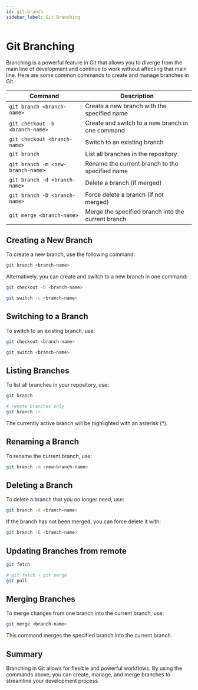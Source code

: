 ```yaml
---
id: git-branch
sidebar_label: Git Branching
---
```



# Git Branching

Branching is a powerful feature in Git that allows you to diverge from the main line of development and continue to work without affecting that main line. Here are some common commands to create and manage branches in Git.

| Command                                   | Description                                            |
|-------------------------------------------|--------------------------------------------------------|
| `git branch <branch-name>`                | Create a new branch with the specified name            |
| `git checkout -b <branch-name>`           | Create and switch to a new branch in one command       |
| `git checkout <branch-name>`              | Switch to an existing branch                           |
| `git branch`                              | List all branches in the repository                    |
| `git branch -m <new-branch-name>`         | Rename the current branch to the specified name        |
| `git branch -d <branch-name>`             | Delete a branch (if merged)                            |
| `git branch -D <branch-name>`             | Force delete a branch (if not merged)                  |
| `git merge <branch-name>`                 | Merge the specified branch into the current branch     |

## Creating a New Branch

To create a new branch, use the following command:

```bash
git branch <branch-name>
```

Alternatively, you can create and switch to a new branch in one command:

```bash
git checkout -b <branch-name>

git switch -c <branch-name>
```

## Switching to a Branch

To switch to an existing branch, use:

```bash
git checkout <branch-name>

git switch <branch-name>
```

## Listing Branches

To list all branches in your repository, use:

```bash
git branch

# remote branches only
git branch -r
```

The currently active branch will be highlighted with an asterisk (*).

## Renaming a Branch

To rename the current branch, use:

```bash
git branch -m <new-branch-name>
```

## Deleting a Branch

To delete a branch that you no longer need, use:

```bash
git branch -d <branch-name>
```

If the branch has not been merged, you can force delete it with:

```bash
git branch -D <branch-name>
```

## Updating Branches from remote

```bash
git fetch

# git fetch + git merge
git pull
```

## Merging Branches

To merge changes from one branch into the current branch, use:

```bash
git merge <branch-name>
```

This command merges the specified branch into the current branch.

## Summary

Branching in Git allows for flexible and powerful workflows. By using the commands above, you can create, manage, and merge branches to streamline your development process.
